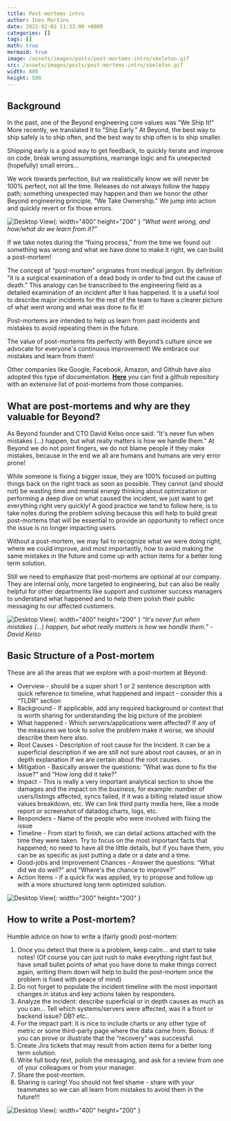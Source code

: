 ```yaml
---
title: Post-mortems intro
author: Ines Martins
date: 2022-02-02 11:33:00 +0800
categories: []
tags: []
math: true
mermaid: true
image: /assets/images/posts/post-mortems-intro/skeleton.gif
src: /assets/images/posts/post-mortems-intro/skeleton.gif
width: 800
height: 500
---
```


<h2 data-toc-skip>Background</h2> <!-- testing github webhook -->

In the past, one of the Beyond engineering core values was “We Ship It!” More recently, we translated it to "Ship Early." At Beyond, the best way to ship safely is to ship often, and the best way to ship often is to ship smaller.

Shipping early is a good way to get feedback, to quickly iterate and improve on code, break wrong assumptions, rearrange logic and fix unexpected (hopefully) small errors…

We work towards perfection, but we realistically know we will never be 100% perfect, not all the time. Releases do not always follow the happy path; something unexpected may happen and then we honor the other Beyond engineering principle, "We Take Ownership." We jump into action and quickly revert or fix those errors.

![Desktop View](/assets/images/posts/post-mortems-intro/ship-it.gif){: width="400" height="200" }
_“What went wrong, and how/what do we learn from it?”_

If we take notes during the “fixing process,” from the time we found out something was wrong and what we have done to make it right, we can build a post-mortem!

The concept of “post-mortem” originates from medical jargon. By definition “it is a surgical examination of a dead body in order to find out the cause of death.” This analogy can be transcribed to the engineering field as a detailed examination of an incident after it has happened. It is a useful tool to describe major incidents for the rest of the team to have a clearer picture of what went wrong and what was done to fix it!

Post-mortems are intended to help us learn from past incidents and mistakes to avoid repeating them in the future.

The value of post-mortems fits perfectly with Beyond’s culture since we advocate for everyone's continuous improvement! We embrace our mistakes and learn from them!

Other companies like Google, Facebook, Amazon, and Github have also adopted this type of documentation. [**Here**](https://github.com/danluu/post-mortems) you can find a github repository with an extensive list of post-mortems from those companies.

<h2 data-toc-skip>What are post-mortems and why are they valuable for Beyond?</h2>

As Beyond founder and CTO David Kelso once said: “It's never fun when mistakes (...) happen, but what really matters is how we handle them.” At Beyond we do not point fingers, we do not blame people if they make mistakes, because in the end we all are humans and humans are very error prone!

While someone is fixing a bigger issue, they are 100% focused on putting things back on the right track as soon as possible. They cannot (and should not) be wasting time and mental energy thinking about optimization or performing a deep dive on what caused the incident, we just want to get everything right very quickly! A good practice we tend to follow here, is to take notes during the problem solving because this will help to build great post-mortems that will be essential to provide an opportunity to reflect once the issue is no longer impacting users.

Without a post-mortem, we may fail to recognize what we were doing right, where we could improve, and most importantly, how to avoid making the same mistakes in the future and come up with action items for a better long term solution.

Still we need to emphasize that post-mortems are optional at our company. They are internal only, more targeted to engineering, but can also be really helpful for other departments like support and customer success managers to understand what happened and to help them polish their public messaging to our affected customers.

![Desktop View](/assets/images/posts/post-mortems-intro/1J37vylrl9IGdS2iwuWo4KZHe1Tt_Ocli6rxWp4k.png){: width="400" height="200" }
_“It's never fun when mistakes (...) happen, but what really matters is how we handle them.” - David Kelso_

<h2 data-toc-skip>Basic Structure of a Post-mortem</h2>

These are all the areas that we explore with a post-mortem at Beyond:
- Overview - should be a super short 1 or 2 sentence description with quick reference to timeline, what happened and impact - consider this a “TLDR” section
- Background - If applicable, add any required background or context that is worth sharing for understanding the big picture of the problem
- What happened - Which servers/applications were affected? If any of the measures we took to solve the problem make it worse, we should describe them here also.
- Root Causes - Description of root cause for the Incident. It can be a superficial description if we are still not sure about root causes, or an in depth explanation if we are certain about the root causes.
- Mitigation - Basically answer the questions: “What was done to fix the issue?” and “How long did it take?”
- Impact - This is really a very important analytical section to show the damages and the impact on the business, for example: number of users/listings affected, syncs failed, if it was a billing related issue show values breakdown, etc. We can link third party media here, like a mode report or screenshot of datadog charts, logs, etc.
- Responders - Name of the people who were involved with fixing the issue
- Timeline - From start to finish, we can detail actions attached with the time they were taken. Try to focus on the most important facts that happened; no need to have all the little details, but if you have them, you can be as specific as just putting a date or a date and a time.
- Good-jobs and Improvement Chances -  Answer the questions: “What did we do well?” and “Where's the chance to improve?”
- Action Items - if a quick fix was applied, try to propose and follow up with a more structured long term optimized solution.

![Desktop View](/assets/images/posts/post-mortems-intro/skeleton.gif){: width="200" height="200" }

<h2 data-toc-skip>How to write a Post-mortem?</h2>

Humble advice on how to write a (fairly good) post-mortem:

1. Once you detect that there is a problem, keep calm… and start to take notes! (Of course you can just rush to make everything right fast but have small bullet points of what you have done to make things correct again, writing them down will help to build the post-mortem once the problem is fixed with peace of mind)
2. Do not forget to populate the incident timeline with the most important changes in status and key actions taken by responders.
3. Analyze the incident: describe superficial or in depth causes as much as you can… Tell which systems/servers were affected, was it a front or backend issue? DB? etc..
4. For the impact part: it is nice to include charts or any other type of metric or some third-party page where the data came from. Bonus: if you can prove or illustrate that the “recovery” was successful.
5. Create Jira tickets that may result from action items for a better long term solution.
6. Write full body text, polish the messaging, and ask for a review from one of your colleagues or from your manager.
7. Share the post-mortem.
8. Sharing is caring! You should not feel shame - share with your teammates so we can all learn from mistakes to avoid them in the future!!!

![Desktop View](/assets/images/posts/post-mortems-intro/1o3Ol7Wdw0QSqjRHaIZIQ1fZbRK0LL2lBnaUxTMk.gif){: width="400" height="200" }
